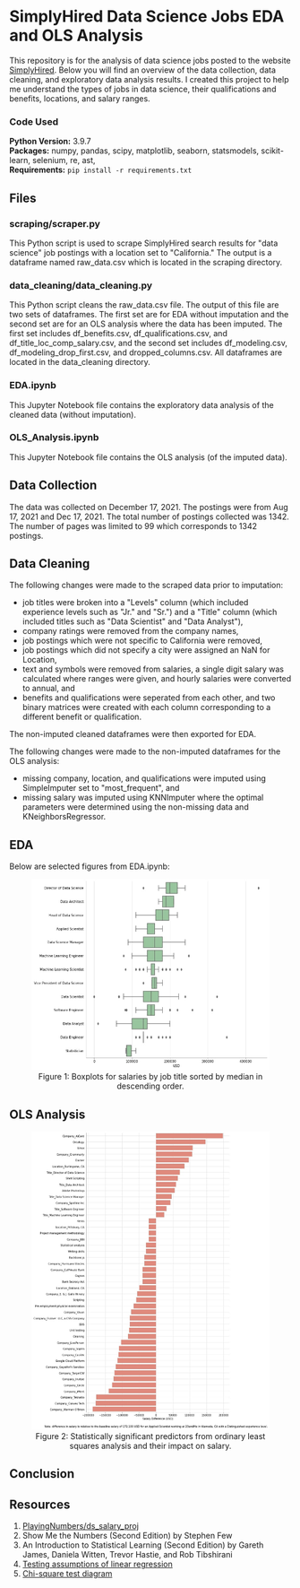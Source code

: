 # SimplyHired Data Science Jobs EDA and OLS Analysis

This repository is for the analysis of data science jobs posted to the website [SimplyHired](https://www.simplyhired.com/). Below you will find an overview of the data collection, data cleaning, and exploratory data analysis results. I created this project to help me understand the types of jobs in data science, their qualifications and benefits, locations, and salary ranges.

### Code Used 

**Python Version:** 3.9.7 <br />
**Packages:** numpy, pandas, scipy, matplotlib, seaborn, statsmodels, scikit-learn, selenium, re, ast, <br />
**Requirements:**  ```pip install -r requirements.txt```  

## Files

### scraping/scraper.py

This Python script is used to scrape SimplyHired search results for "data science" job postings with a location set to "California." The output is a dataframe named raw_data.csv which is located in the scraping directory.

### data_cleaning/data_cleaning.py

This Python script cleans the raw_data.csv file. The output of this file are two sets of dataframes. The first set are for EDA without imputation and the second set are for an OLS analysis where the data has been imputed. The first set includes df_benefits.csv, df_qualifications.csv, and df_title_loc_comp_salary.csv, and the second set includes df_modeling.csv, df_modeling_drop_first.csv, and dropped_columns.csv. All dataframes are located in the data_cleaning directory.

### EDA.ipynb

This Jupyter Notebook file contains the exploratory data analysis of the cleaned data (without imputation).

### OLS_Analysis.ipynb

This Jupyter Notebook file contains the OLS analysis (of the imputed data).

## Data Collection

The data was collected on December 17, 2021. The postings were from Aug 17, 2021 and Dec 17, 2021. The total number of postings collected was 1342. The number of pages was limited to 99 which corresponds to 1342 postings.

## Data Cleaning

The following changes were made to the scraped data prior to imputation:
* job titles were broken into a "Levels" column (which included experience levels such as "Jr." and "Sr.") and a "Title" column (which included titles such as "Data Scientist" and "Data Analyst"),
* company ratings were removed from the company names,
* job postings which were not specific to California were removed,
* job postings which did not specify a city were assigned an NaN for Location,
* text and symbols were removed from salaries, a single digit salary was calculated where ranges were given, and hourly salaries were converted to annual, and
* benefits and qualifications were seperated from each other, and two binary matrices were created with each column corresponding to a different benefit or qualification.

The non-imputed cleaned dataframes were then exported for EDA.

The following changes were made to the non-imputed dataframes for the OLS analysis:
* missing company, location, and qualifications were imputed using SimpleImputer set to "most_frequent", and
* missing salary was imputed using KNNImputer where the optimal parameters were determined using the non-missing data and KNeighborsRegressor.

## EDA

Below are selected figures from EDA.ipynb:

<div align="center">
<figure>
<img src="images/job-titles-salary.jpg"><br/>
  <figcaption>Figure 1: Boxplots for salaries by job title sorted by median in descending order.</figcaption>
</figure>
</div>


## OLS Analysis

<div align="center">
<figure>
<img src="images/significant-salary.jpg"><br/>
  <figcaption>Figure 2: Statistically significant predictors from ordinary least squares analysis and their impact on salary.</figcaption>
</figure>
</div>

## Conclusion

## Resources

1. [PlayingNumbers/ds_salary_proj](https://github.com/PlayingNumbers/ds_salary_proj)
2. Show Me the Numbers (Second Edition) by Stephen Few
3. An Introduction to Statistical Learning (Second Edition) by Gareth James, Daniela Witten, Trevor Hastie, and Rob Tibshirani
4. [Testing assumptions of linear regression](https://towardsdatascience.com/verifying-the-assumptions-of-linear-regression-in-python-and-r-f4cd2907d4c0)
5. [Chi-square test diagram](https://www.isixsigma.com/dictionary/chi-square-test/)
